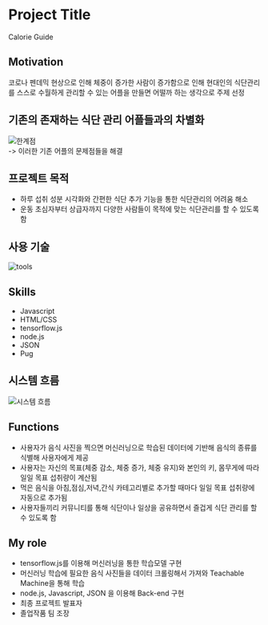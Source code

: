 # Project Title

Calorie Guide

## Motivation

코로나 펜데믹 현상으로 인해 체중이 증가한 사람이 증가함으로 인해 현대인의 식단관리를
스스로 수월하게 관리할 수 있는 어플을 만들면 어떨까 하는 생각으로 주제 선정

## 기존의 존재하는 식단 관리 어플들과의 차별화

![한계점](https://user-images.githubusercontent.com/73628812/151692783-df5dedc4-0072-471b-8ab4-cfee6b838ec3.PNG)
<br>-> 이러한 기존 어플의 문제점들을 해결

## 프로젝트 목적

+ 하루 섭취 성분 시각화와 간편한 식단 추가 기능을 통한 식단관리의 어려움 해소
+ 운동 초심자부터 상급자까지 다양한 사람들이 목적에 맞는 식단관리를 할 수 있도록 함

## 사용 기술

![tools](https://user-images.githubusercontent.com/73628812/151692739-a257082d-0d23-45d5-82f0-22e6f3cae542.PNG)

## Skills

+ Javascript
+ HTML/CSS
+ tensorflow.js
+ node.js
+ JSON
+ Pug

## 시스템 흐름

![시스템 흐름](https://user-images.githubusercontent.com/73628812/151692941-afe5b337-488e-4659-b907-f363bf22fd08.PNG)

## Functions

+ 사용자가 음식 사진을 찍으면 머신러닝으로 학습된 데이터에 기반해 음식의 종류를 식별해 사용자에게 제공
+ 사용자는 자신의 목표(체중 감소, 체중 증가, 체중 유지)와 본인의 키, 몸무게에 따라 일일 목표 섭취량이 계산됨
+ 먹은 음식을 아침,점심,저녁,간식 카테고리별로 추가할 때마다 일일 목표 섭취량에 자동으로 추가됨
+ 사용자들끼리 커뮤니티를 통해 식단이나 일상을 공유하면서 즐겁게 식단 관리를 할 수 있도록 함

## My role

+ tensorflow.js를 이용해 머신러닝을 통한 학습모델 구현
+ 머신러닝 학습에 필요한 음식 사진들을 데이터 크롤링해서 가져와 Teachable Machine을 통해 학습
+ node.js, Javascript, JSON 을 이용해 Back-end 구현
+ 최종 프로젝트 발표자
+ 졸업작품 팀 조장
